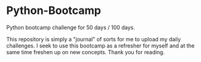 # Python-Bootcamp
Python bootcamp challenge for 50 days / 100 days.

This repository is simply a "journal" of sorts for me to upload my daily challenges. I seek to use this bootcamp as a 
refresher for myself and at the same time freshen up on new concepts. Thank you for reading.
